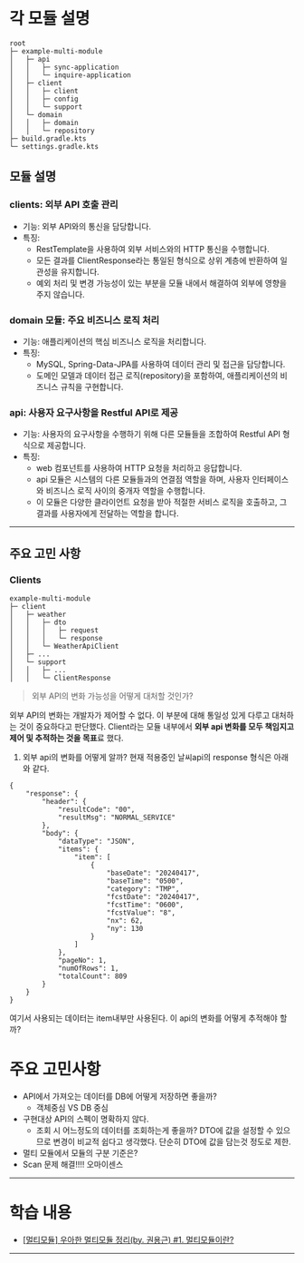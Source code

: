  # 각 모듈 설명
```
root
├─ example-multi-module
│	├─ api
│	│	├─ sync-application
│	│	└─ inquire-application
│	├─ client
│	│	├─ client
│	│	├─ config
│	│	└─ support
│	└─ domain
│	│	├─ domain
│	│	└─ repository
├─ build.gradle.kts
└─ settings.gradle.kts
```
## 모듈 설명
### clients: 외부 API 호출 관리
- 기능: 외부 API와의 통신을 담당합니다.
- 특징:
  - RestTemplate을 사용하여 외부 서비스와의 HTTP 통신을 수행합니다.
  - 모든 결과를 ClientResponse라는 통일된 형식으로 상위 계층에 반환하여 일관성을 유지합니다.
  - 예외 처리 및 변경 가능성이 있는 부분을 모듈 내에서 해결하여 외부에 영향을 주지 않습니다.

### domain 모듈: 주요 비즈니스 로직 처리
- 기능: 애플리케이션의 핵심 비즈니스 로직을 처리합니다.
- 특징:
  - MySQL, Spring-Data-JPA를 사용하여 데이터 관리 및 접근을 담당합니다.
  - 도메인 모델과 데이터 접근 로직(repository)을 포함하여, 애플리케이션의 비즈니스 규칙을 구현합니다.

### api: 사용자 요구사항을 Restful API로 제공
- 기능: 사용자의 요구사항을 수행하기 위해 다른 모듈들을 조합하여 Restful API 형식으로 제공합니다.
- 특징:
  - web 컴포넌트를 사용하여 HTTP 요청을 처리하고 응답합니다.
  - api 모듈은 시스템의 다른 모듈들과의 연결점 역할을 하며, 사용자 인터페이스와 비즈니스 로직 사이의 중개자 역할을 수행합니다.
  - 이 모듈은 다양한 클라이언트 요청을 받아 적절한 서비스 로직을 호출하고, 그 결과를 사용자에게 전달하는 역할을 합니다.
* * *
## 주요 고민 사항
### Clients
```
example-multi-module
├─ client
│	├─ weather
│	│	├─ dto
│	│	│	├─ request
│	│	│	└─ response
│	│	└─ WeatherApiClient
│	├─ ...
│	└─ support
│	│	├─ ...
│	│	└─ ClientResponse
```
> 외부 API의 변화 가능성을 어떻게 대처할 것인가?

외부 API의 변화는 개발자가 제어할 수 없다. 이 부분에 대해 통일성 있게 다루고 대처하는 것이 중요하다고 판단했다. Client라는 모듈 내부에서 **외부 api 변화를 모두 책임지고 제어 및 추적하는 것을 목표**료 했다.

1. 외부 api의 변화를 어떻게 알까?
   현재 적용중인 날씨api의 response 형식은 아래와 같다.
```
{
    "response": {
        "header": {
            "resultCode": "00",
            "resultMsg": "NORMAL_SERVICE"
        },
        "body": {
            "dataType": "JSON",
            "items": {
                "item": [
                    {
                        "baseDate": "20240417",
                        "baseTime": "0500",
                        "category": "TMP",
                        "fcstDate": "20240417",
                        "fcstTime": "0600",
                        "fcstValue": "8",
                        "nx": 62,
                        "ny": 130
                    }
                ]
            },
            "pageNo": 1,
            "numOfRows": 1,
            "totalCount": 809
        }
    }
}
```   
여기서 사용되는 데이터는 item내부만 사용된다. 이 api의 변화를 어떻게 추적해야 할까?


# 주요 고민사항
- API에서 가져오는 데이터를 DB에 어떻게 저장하면 좋을까?
   - 객체중심 VS DB 중심
- 구현대상 API의 스펙이 명확하지 않다.
	- 조회 시 어느정도의 데이터를 조회하는게 좋을까?
		DTO에 값을 설정할 수 있으므로 변경이 비교적 쉽다고 생각했다.
        단순히 DTO에 값을 담는것 정도로 제한.
- 멀티 모듈에서 모듈의 구분 기준은?        
- Scan 문제 해결!!!! 오마이센스
* *  *
# 학습 내용
- [[멀티모듈] 우아한 멀티모듈 정리(by. 권용근) #1. 멀티모듈이란?](https://velog.io/@bienlee/%EB%A9%80%ED%8B%B0%EB%AA%A8%EB%93%88-%EC%9A%B0%EC%95%84%ED%95%9C-%EB%A9%80%ED%8B%B0%EB%AA%A8%EB%93%88-%EC%A0%95%EB%A6%ACby.-%EA%B6%8C%EC%9A%A9%EA%B7%BC-1.-%EB%A9%80%ED%8B%B0%EB%AA%A8%EB%93%88%EC%9D%B4%EB%9E%80)

* * *
